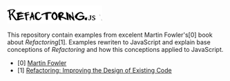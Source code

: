 ![Refactoring](logo/refactoring-logo.png "Refactoring")

This repository contain examples from
excelent Martin Fowler's[0] book about *Refactoring*[1].
Examples rewriten to JavaScript and explain base conceptions of *Refactoring*
and how this conceptions applied to JavaScript.

- [0] [Martin Fowler](http://martinfowler.com/)
- [1] [Refactoring: Improving the Design of Existing Code](http://martinfowler.com/books/refactoring.html)
